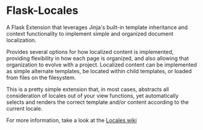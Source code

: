 # Flask-Locales

A Flask Extension that leverages Jinja's built-in template inheritance and context functionality to implement simple and organized document localization.

Provides several options for how localized content is implemented, providing flexibility in how each page is organized, and also allowing that organization to evolve with a project. Localized content can be implemented as simple alternate templates, be located within child templates, or loaded from files on the filesystem.

This is a pretty simple extension that, in most cases, abstracts all consideration of locales out of your view functions, yet automatically selects and renders the correct template and/or content according to the current locale.

For more information, take a look at the [Locales wiki](https://github.com/garyhurtz/Flask-Locales/wiki)
